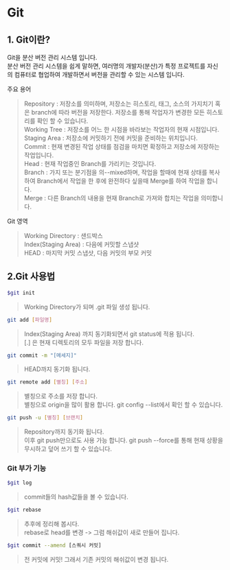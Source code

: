 
# Git

## 1. Git이란?

Git을 분산 버전 관리 시스템 입니다.<br>
분산 버전 관리 시스템을 쉽게 말하면, 여러명의 개발자(분산)가 특정 프로젝트를 자신의 컴퓨터로 협업하여 개발하면서 버전을 관리할 수 있는 시스템 입니다.<br>

주요 용어
> Repository : 저장소를 의미하며, 저장소는 히스토리, 태그, 소스의 가지치기 혹은 branch에 따라 버전을 저장한다. 저장소를 통해 작업자가 변경한 모든 히스토리를 확인 할 수 있습니다.<br>
> Working Tree : 저장소를 어느 한 시점을 바라보는 작업자의 현재 시점입니다.<br>
> Staging Area : 저장소에 커밋하기 전에 커밋을 준비하는 위치입니다.<br>
> Commit : 현재 변경된 작업 상태를 점검을 마치면 확정하고 저장소에 저장하는 작업입니다.<br>
> Head : 현재 작업중인 Branch를 가리키는 것입니다.<br>
> Branch : 가지 또는 분기점을 의--mixed하며, 작업을 할때에 현재 상태를 복사하여 Branch에서 작업을 한 후에 완전하다 싶을때 Merge를 하여 작업을 합니다.<br>
> Merge : 다른 Branch의 내용을 현재 Branch로 가져와 합치는 작업을 의미합니다.<br>

Git 영역
> Working Directory : 샌드박스<br>
> Index(Staging Area) : 다음에 커밋할 스냅샷<br>
> HEAD : 마지막 커밋 스냅샷, 다음 커밋의 부모 커밋

## 2.Git 사용법
```bash
$git init 
```
> Working Directory가 되며 .git 파일 생성 됩니다.

```bash
git add [파일명]
```
> Index(Staging Area) 까지 동기화되면서 git status에 적용 됩니다.<br>
> [.] 은 현재 디렉토리의 모두 파일을 저장 합니다.<br>

```bash
git commit -m "[메세지]"
```
> HEAD까지 동기화 됩니다.

```bash
git remote add [별칭] [주소]
```
> 별칭으로 주소를 저장 합니다.<br>
> 별칭으로 origin을 많이 활용 합니다.
> git config --list에서 확인 할 수 있습니다.

```bash
git push -u [별칭] [브랜치]
```
> Repository까지 동기화 됩니다.<br>
> 이후 git push만으로도 사용 가능 합니다.
> git push --force를 통해 현재 상황을 무시하고 덮어 쓰기 할 수 있습니다.

### Git 부가 기능
```bash
$git log
```
> commit들의 hash값들을 볼 수 있습니다.

```bash
$git rebase
```
> 추후에 정리해 봅시다.<br>
> rebase로 head를 변경 -> 그럼 해쉬값이 새로 만들어 집니다.
```bash
$git commit --amend [스쿼시 커밋]
```
> 전 커밋에 커밋! 그래서 기존 커밋의 해쉬값이 변경 됩니다.